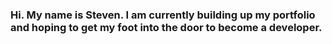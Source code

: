 ### Hi. My name is Steven. I am currently building up my portfolio and hoping to get my foot into the door to become a developer.

<!--
**stran19/stran19** is a ✨ _special_ ✨ repository because its `README.md` (this file) appears on your GitHub profile.

Here are some ideas to get you started:

- 🌱 I’m currently learning React
- 🤔 I’m looking for help with ...
- 💬 Ask me about ...
- 📫 How to reach me: Email: steventransb@gmail.com
- ⚡ Fun fact: I am very spontanious. I love gaming and enjoy a good story.
-->
